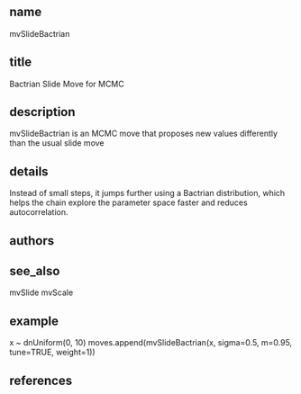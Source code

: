## name
mvSlideBactrian
## title
Bactrian Slide Move for MCMC 
## description
mvSlideBactrian is an MCMC move that proposes new values differently than the usual slide move
## details
Instead of small steps, it jumps further using a Bactrian distribution, which helps the chain explore the parameter space faster and reduces autocorrelation.
## authors
## see_also
mvSlide
mvScale
## example
x ~ dnUniform(0, 10)
moves.append(mvSlideBactrian(x, sigma=0.5, m=0.95, tune=TRUE, weight=1))
## references
